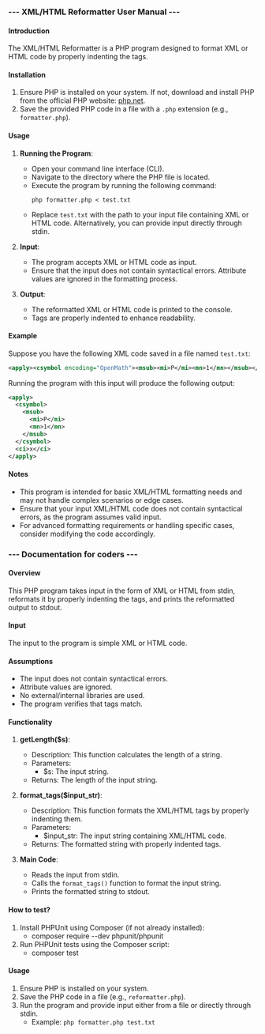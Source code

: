 ### --- XML/HTML Reformatter User Manual ---

#### Introduction
The XML/HTML Reformatter is a PHP program designed to format XML or HTML code by properly indenting the tags.

#### Installation
1. Ensure PHP is installed on your system. If not, download and install PHP from the official PHP website: [php.net](https://www.php.net/).
2. Save the provided PHP code in a file with a `.php` extension (e.g., `formatter.php`).

#### Usage
1. **Running the Program**:
   - Open your command line interface (CLI).
   - Navigate to the directory where the PHP file is located.
   - Execute the program by running the following command:
     ```
     php formatter.php < test.txt
     ```
   - Replace `test.txt` with the path to your input file containing XML or HTML code. Alternatively, you can provide input directly through stdin.

2. **Input**:
   - The program accepts XML or HTML code as input.
   - Ensure that the input does not contain syntactical errors. Attribute values are ignored in the formatting process.

3. **Output**:
   - The reformatted XML or HTML code is printed to the console.
   - Tags are properly indented to enhance readability.

#### Example
Suppose you have the following XML code saved in a file named `test.txt`:

```xml
<apply><csymbol encoding="OpenMath"><msub><mi>P</mi><mn>1</mn></msub></csymbol><ci>x</ci></apply>
```

Running the program with this input will produce the following output:

```xml
<apply>
  <csymbol>
    <msub>
      <mi>P</mi>
      <mn>1</mn>
    </msub>
  </csymbol>
  <ci>x</ci>
</apply>
```

#### Notes
- This program is intended for basic XML/HTML formatting needs and may not handle complex scenarios or edge cases.
- Ensure that your input XML/HTML code does not contain syntactical errors, as the program assumes valid input.
- For advanced formatting requirements or handling specific cases, consider modifying the code accordingly.



### --- Documentation for coders ---

#### Overview
This PHP program takes input in the form of XML or HTML from stdin, reformats it by properly indenting the tags, and prints the reformatted output to stdout.

#### Input
The input to the program is simple XML or HTML code.

#### Assumptions
- The input does not contain syntactical errors.
- Attribute values are ignored.
- No external/internal libraries are used.
- The program verifies that tags match.

#### Functionality
1. **getLength($s)**:
   - Description: This function calculates the length of a string.
   - Parameters:
     - $s: The input string.
   - Returns: The length of the input string.

2. **format_tags($input_str)**:
   - Description: This function formats the XML/HTML tags by properly indenting them.
   - Parameters:
     - $input_str: The input string containing XML/HTML code.
   - Returns: The formatted string with properly indented tags.

3. **Main Code**:
   - Reads the input from stdin.
   - Calls the `format_tags()` function to format the input string.
   - Prints the formatted string to stdout.

#### How to test?
1. Install PHPUnit using Composer (if not already installed):
   - composer require --dev phpunit/phpunit
2. Run PHPUnit tests using the Composer script:
   - composer test


#### Usage
1. Ensure PHP is installed on your system.
2. Save the PHP code in a file (e.g., `reformatter.php`).
3. Run the program and provide input either from a file or directly through stdin.
   - Example: `php formatter.php test.txt`

